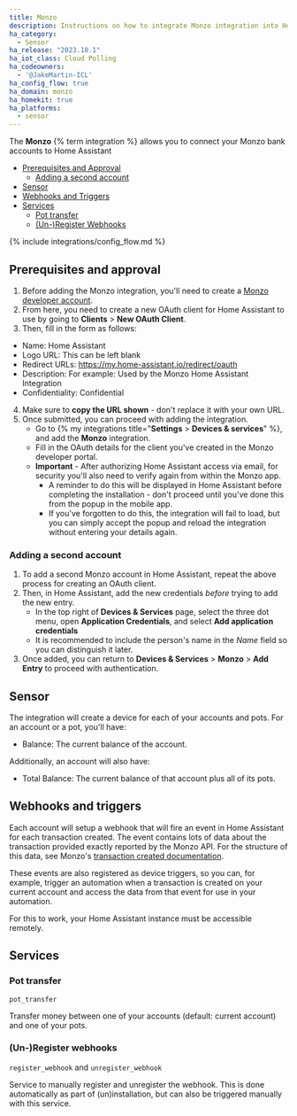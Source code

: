 ```yaml
---
title: Monzo
description: Instructions on how to integrate Monzo integration into Home Assistant.
ha_category:
  - Sensor
ha_release: "2023.10.1"
ha_iot_class: Cloud Polling
ha_codeowners:
  - '@JakeMartin-ICL'
ha_config_flow: true
ha_domain: monzo
ha_homekit: true
ha_platforms:
  - sensor
---
```


The **Monzo** {% term integration %} allows you to connect your Monzo bank accounts to Home Assistant

- [Prerequisites and Approval](#prerequisites-and-approval)
  - [Adding a second account](#adding-a-second-account)
- [Sensor](#sensor)
- [Webhooks and Triggers](#webhooks-and-triggers)
- [Services](#services)
  - [Pot transfer](#pot-transfer)
  - [(Un-)Register Webhooks](#un-register-webhooks)

{% include integrations/config_flow.md %}

## Prerequisites and approval

1. Before adding the Monzo integration, you'll need to create a [Monzo developer account](https://developers.monzo.com/). 
2. From here, you need to create a new OAuth client for Home Assistant to use by going to **Clients** > **New OAuth Client**. 
3. Then, fill in the form as follows:

  - Name: Home Assistant
  - Logo URL: This can be left blank
  - Redirect URLs: <https://my.home-assistant.io/redirect/oauth>
  - Description: For example: Used by the Monzo Home Assistant Integration
  - Confidentiality: Confidential

4. Make sure to **copy the URL shown** - don't replace it with your own URL.
5. Once submitted, you can proceed with adding the integration.
    - Go to {% my integrations title="**Settings** > **Devices & services**" %}, and add the **Monzo** integration.
    - Fill in the OAuth details for the client you've created in the Monzo developer portal.
    - **Important** - After authorizing Home Assistant access via email, for security you'll also need to verify again from within the Monzo app. 
      - A reminder to do this will be displayed in Home Assistant before completing the installation - don't proceed until you've done this from the popup in the mobile app.
      - If you've forgotten to do this, the integration will fail to load, but you can simply accept the popup and reload the integration without entering your details again.

### Adding a second account

1. To add a second Monzo account in Home Assistant, repeat the above process for creating an OAuth client.
2. Then, in Home Assistant, add the new credentials *before* trying to add the new entry. 
    - In the top right of **Devices & Services** page, select the three dot menu, open **Application Credentials**, and select **Add application credentials**
    - It is recommended to include the person's name in the *Name* field so you can distinguish it later. 
3. Once added, you can return to **Devices & Services** > **Monzo** > **Add Entry** to proceed with authentication.

## Sensor

The integration will create a device for each of your accounts and pots. For an account or a pot, you'll have:

- Balance: The current balance of the account.

Additionally, an account will also have:

- Total Balance: The current balance of that account plus all of its pots.

## Webhooks and triggers

Each account will setup a webhook that will fire an event in Home Assistant for each transaction created. The event contains lots of data about the transaction provided exactly reported by the Monzo API. For the structure of this data, see Monzo's [transaction created documentation](https://docs.monzo.com/#transaction-created).

These events are also registered as device triggers, so you can, for example, trigger an automation when a transaction is created on your current account and access the data from that event for use in your automation.

<div class='note warning'>

For this to work, your Home Assistant instance must be accessible remotely.

</div>

## Services

### Pot transfer

`pot_transfer`

Transfer money between one of your accounts (default: current account) and one of your pots.

### (Un-)Register webhooks

`register_webhook` and `unregister_webhook`

Service to manually register and unregister the webhook. This is done automatically as part of (un)installation, but can also be triggered manually with this service.
